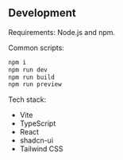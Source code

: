 ## Development

Requirements: Node.js and npm.

Common scripts:

```sh
npm i
npm run dev
npm run build
npm run preview
```

Tech stack:

- Vite
- TypeScript
- React
- shadcn-ui
- Tailwind CSS
